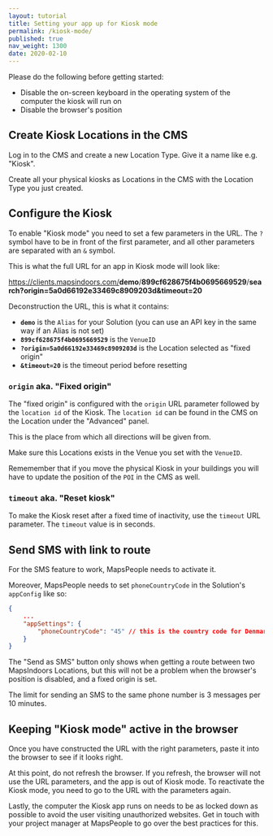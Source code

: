 ```yaml
---
layout: tutorial
title: Setting your app up for Kiosk mode
permalink: /kiosk-mode/
published: true
nav_weight: 1300
date: 2020-02-10
---
```


Please do the following before getting started:

* Disable the on-screen keyboard in the operating system of the computer the kiosk will run on
* Disable the browser's position

## Create Kiosk Locations in the CMS

Log in to the CMS and create a new Location Type. Give it a name like e.g. "Kiosk".

Create all your physical kiosks as Locations in the CMS with the Location Type you just created.

## Configure the Kiosk

To enable "Kiosk mode" you need to set a few parameters in the URL. The `?` symbol have to be in front of the first parameter, and all other parameters are separated with an `&` symbol.

This is what the full URL for an app in Kiosk mode will look like:

<a href="https://clients.mapsindoors.com/demo/899cf628675f4b0695669529/search?origin=5a0d66192e33469c8909203d&timeout=20">https://clients.mapsindoors.com/<strong>demo</strong>/<strong>899cf628675f4b0695669529</strong>/<strong>search?origin=5a0d66192e33469c8909203d</strong><strong>&timeout=20</strong></a>

Deconstruction the URL, this is what it contains:

* **`demo`** is the `Alias` for your Solution (you can use an API key in the same way if an Alias is not set)
* **`899cf628675f4b0695669529`** is the `VenueID`
* **`?origin=5a0d66192e33469c8909203d`** is the Location selected as "fixed origin"
* **`&timeout=20`** is the timeout period before resetting

### `origin` aka. "Fixed origin"

The "fixed origin" is configured with the `origin` URL parameter followed by the `location id` of the Kiosk. The `location id` can be found in the CMS on the Location under the "Advanced" panel.

This is the place from which all directions will be given from.

Make sure this Locations exists in the Venue you set with the `VenueID`.

Rememember that if you move the physical Kiosk in your buildings you will have to update the position of the `POI` in the CMS as well.

### `timeout` aka. "Reset kiosk"

To make the Kiosk reset after a fixed time of inactivity, use the `timeout` URL parameter. The `timeout` value is in seconds.

## Send SMS with link to route

For the SMS feature to work, MapsPeople needs to activate it.

Moreover, MapsPeople needs to set `phoneCountryCode` in the Solution's `appConfig` like so:

```json
{
    ...
    "appSettings": {
        "phoneCountryCode": "45" // this is the country code for Denmark
    }
}
```

The "Send as SMS" button only shows when getting a route between two MapsIndoors Locations, but this will not be a problem when the browser's position is disabled, and a fixed origin is set.

The limit for sending an SMS to the same phone number is 3 messages per 10 minutes.

## Keeping "Kiosk mode" active in the browser

Once you have constructed the URL with the right parameters, paste it into the browser to see if it looks right.

At this point, do not refresh the browser. If you refresh, the browser will not use the URL parameters, and the app is out of Kiosk mode. To reactivate the Kiosk mode, you need to go to the URL with the parameters again.

Lastly, the computer the Kiosk app runs on needs to be as locked down as possible to avoid the user visiting unauthorized websites. Get in touch with your project manager at MapsPeople to go over the best practices for this.
